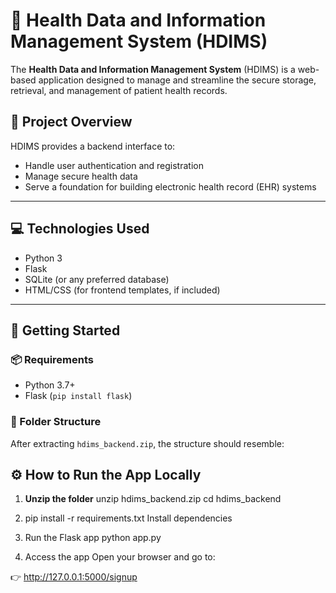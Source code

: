 # 🏥 Health Data and Information Management System (HDIMS)

The **Health Data and Information Management System** (HDIMS) is a web-based application designed to manage and streamline the secure storage, retrieval, and management of patient health records.

## 🚀 Project Overview

HDIMS provides a backend interface to:
- Handle user authentication and registration
- Manage secure health data
- Serve a foundation for building electronic health record (EHR) systems

---

## 💻 Technologies Used

- Python 3
- Flask
- SQLite (or any preferred database)
- HTML/CSS (for frontend templates, if included)

---

## 🧭 Getting Started

### 📦 Requirements

- Python 3.7+
- Flask (`pip install flask`)

### 📁 Folder Structure

After extracting `hdims_backend.zip`, the structure should resemble:

## ⚙️ How to Run the App Locally

1. **Unzip the folder**
   unzip hdims_backend.zip
   cd hdims_backend
2. pip install -r requirements.txt
Install dependencies
3. Run the Flask app
python app.py

4. Access the app
    Open your browser and go to:

  👉 http://127.0.0.1:5000/signup  
